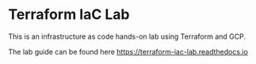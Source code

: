 # Terraform IaC Lab

This is an infrastructure as code hands-on lab using Terraform and GCP.

The lab guide can be found here https://terraform-iac-lab.readthedocs.io
